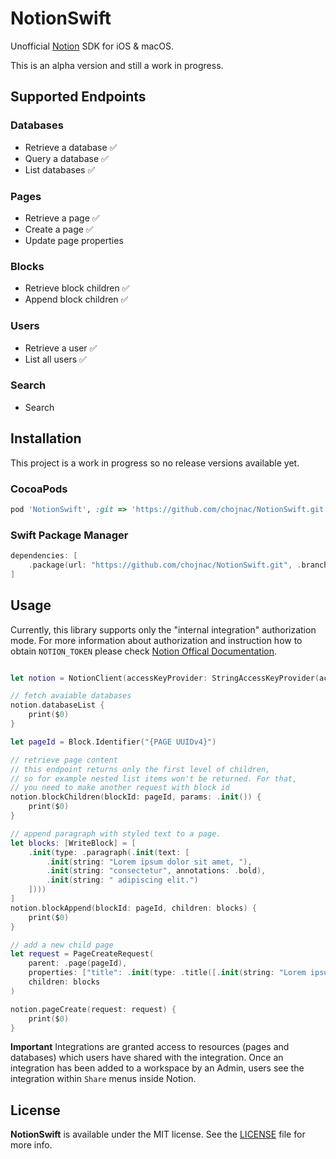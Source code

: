 # NotionSwift

Unofficial [Notion](https://www.notion.so) SDK for iOS & macOS. 

This is an alpha version and still a work in progress.

## Supported Endpoints

### Databases
 * Retrieve a database ✅
 * Query a database ✅
 * List databases ✅
 
### Pages
* Retrieve a page ✅
* Create a page ✅
* Update page properties

### Blocks 
* Retrieve block children ✅
* Append block children ✅

### Users
* Retrieve a user ✅
* List all users ✅

### Search 
* Search 


## Installation

This project is a work in progress so no release versions available yet.

### CocoaPods

```ruby
pod 'NotionSwift', :git => 'https://github.com/chojnac/NotionSwift.git', :branch => 'main'
```

### Swift Package Manager

```swift
dependencies: [
    .package(url: "https://github.com/chojnac/NotionSwift.git", .branch("main"))
]
```

## Usage

Currently, this library supports only the "internal integration" authorization mode. For more information about authorization and 
instruction how to obtain `NOTION_TOKEN` please check [Notion Offical Documentation](https://developers.notion.com/docs/authorization).

```swift

let notion = NotionClient(accessKeyProvider: StringAccessKeyProvider(accessKey: "{NOTION_TOKEN}"))

// fetch avaiable databases
notion.databaseList {
    print($0)
}

let pageId = Block.Identifier("{PAGE UUIDv4}")

// retrieve page content
// this endpoint returns only the first level of children, 
// so for example nested list items won't be returned. For that, 
// you need to make another request with block id
notion.blockChildren(blockId: pageId, params: .init()) {
    print($0)
}

// append paragraph with styled text to a page.
let blocks: [WriteBlock] = [
    .init(type: .paragraph(.init(text: [
        .init(string: "Lorem ipsum dolor sit amet, "),
        .init(string: "consectetur", annotations: .bold),
        .init(string: " adipiscing elit.")
    ])))
]
notion.blockAppend(blockId: pageId, children: blocks) {
    print($0)
}

// add a new child page
let request = PageCreateRequest(
    parent: .page(pageId), 
    properties: ["title": .init(type: .title([.init(string: "Lorem ipsum \(Date())")]))],
    children: blocks
)

notion.pageCreate(request: request) {
    print($0)
}
```

**Important**
Integrations are granted access to resources (pages and databases) which users have shared with the integration. Once an integration has been added to a workspace by an Admin, users see the integration within `Share` menus inside Notion.

## License

**NotionSwift** is available under the MIT license. See the [LICENSE](https://github.com/chojnac/NotionSwift/blob/master/LICENSE) file for more info.
